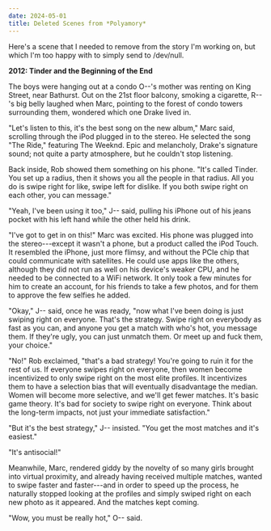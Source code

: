```yaml
---
date: 2024-05-01
title: Deleted Scenes from *Polyamory*
---
```


Here's a scene that I needed to remove from the story I'm working on, but which I'm too happy with to simply send to /dev/null.

**2012: Tinder and the Beginning of the End**

The boys were hanging out at a condo O--'s mother was renting on King Street, near Bathurst. Out on the 21st floor balcony, smoking a cigarette, R--'s big belly laughed when Marc, pointing to the forest of condo towers surrounding them, wondered which one Drake lived in.

"Let's listen to this, it's the best song on the new album," Marc said, scrolling through the iPod plugged in to the stereo. He selected the song "The Ride," featuring The Weeknd. Epic and melancholy, Drake's signature sound; not quite a party atmosphere, but he couldn't stop listening.

Back inside, Rob showed them something on his phone. "It's called Tinder. You set up a radius, then it shows you all the people in that radius. All you do is swipe right for like, swipe left for dislike. If you both swipe right on each other, you can message."

"Yeah, I've been using it too," J-- said, pulling his iPhone out of his jeans pocket with his left hand while the other held his drink.

"I've got to get in on this!" Marc was excited. His phone was plugged into the stereo---except it wasn't a phone, but a product called the iPod Touch. It resembled the iPhone, just more flimsy, and without the PCIe chip that could communicate with satellites. He could use apps like the others, although they did not run as well on his device's weaker CPU, and he needed to be connected to a WiFi network. It only took a few minutes for him to create an account, for his friends to take a few photos, and for them to approve the few selfies he added.

"Okay," J-- said, once he was ready, "now what I've been doing is just swiping right on everyone. That's the strategy. Swipe right on everybody as fast as you can, and anyone you get a match with who's hot, you message them. If they're ugly, you can just unmatch them. Or meet up and fuck them, your choice."

"No!" Rob exclaimed, "that's a bad strategy! You're going to ruin it for the rest of us. If everyone swipes right on everyone, then women become incentivized to only swipe right on the most elite profiles. It incentivizes them to have a selection bias that will eventually disadvantage the median. Women will become more selective, and we'll get fewer matches. It's basic game theory. It's bad for society to swipe right on everyone. Think about the long-term impacts, not just your immediate satisfaction."

"But it's the best strategy," J-- insisted. "You get the most matches and it's easiest."

"It's antisocial!"

Meanwhile, Marc, rendered giddy by the novelty of so many girls brought into virtual proximity, and already having received multiple matches, wanted to swipe faster and faster---and in order to speed up the process, he naturally stopped looking at the profiles and simply swiped right on each new photo as it appeared. And the matches kept coming.

"Wow, you must be really hot," O-- said.
